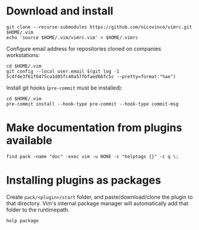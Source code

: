 # Download and install
```
git clone --recurse-submodules https://github.com/nicovince/vimrc.git $HOME/.vim
echo 'source $HOME/.vim/vimrc.vim' > $HOME/.vimrc
```

Configure email address for repositories cloned on companies workstations:
```
cd $HOME/.vim
git config --local user.email $(git log -1 5c4f4e3f61f6475ca1d05fc40a57fbfaed66fc5c --pretty=format:"%ae")
```

Install git hooks (`pre-commit` must be installed):
```
cd $HOME/.vim
pre-commit install --hook-type pre-commit --hook-type commit-msg
```

# Make documentation from plugins available
```
find pack -name "doc" -exec vim -u NONE -c "helptags {}" -c q \;
```

# Installing plugins as packages
Create `pack/<plugin>/start` folder, and paste/download/clone the plugin to that directory. Vim's internal package manager will automatically add that folder to the runtimepath.

```help package```
